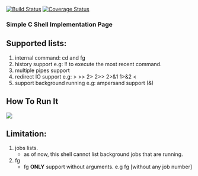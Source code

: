 [![Build Status](https://travis-ci.com/yjyongz/simple-shell-implementation-c.svg?branch=master)](https://travis-ci.com/yjyongz/simple-shell-implementation-c)
[![Coverage Status](https://coveralls.io/repos/github/yjyongz/simple-shell-implementation-c/badge.svg)](https://coveralls.io/github/yjyongz/simple-shell-implementation-c)
### Simple C Shell Implementation Page

## Supported lists:
1. internal command: cd and fg
2. history support e.g: !! to execute the most recent command.
3. multiple pipes support
4. redirect IO support e.g: > >> 2> 2>> 2>&1 1>&2 <
5. support background running e.g: ampersand support (&)

## How To Run It
<img src="https://bayes.la/wp-content/uploads/2019/07/make_and_run-1.gif"></img>

## Limitation:
1. jobs lists.
    - as of now, this shell cannot list background jobs that are running.
2. fg
    - fg **ONLY** support without arguments. e.g fg [without any job number]
